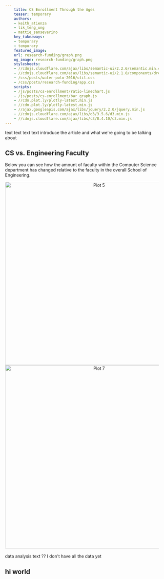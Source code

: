 ```yaml
---
    title: CS Enrollment Through the Ages
    teaser: temporary
    authors:
    - keith_atienza
    - lik_teng_ung
    - mattie_sanseverino
    key_takeaways: 
    - temporary
    - temporary 
    featured_image:
    url: research-funding/graph.png
    og_image: research-funding/graph.png
    stylesheets: 
    - //cdnjs.cloudflare.com/ajax/libs/semantic-ui/2.2.6/semantic.min.css
    - //cdnjs.cloudflare.com/ajax/libs/semantic-ui/2.1.8/components/dropdown.min.css
    - /css/posts/water-polo-2016/util.css
    - /css/posts/research-funding/app.css
    scripts: 
    - /js/posts/cs-enrollment/ratio-linechart.js
    - /js/posts/cs-enrollment/bar_graph.js
    - //cdn.plot.ly/plotly-latest.min.js
    - //cdn.plot.ly/plotly-latest.min.js
    - //ajax.googleapis.com/ajax/libs/jquery/2.2.0/jquery.min.js
    - //cdnjs.cloudflare.com/ajax/libs/d3/3.5.6/d3.min.js
    - //cdnjs.cloudflare.com/ajax/libs/c3/0.4.10/c3.min.js
---
```

text text text text introduce the article and what we're going to be talking about

## CS vs. Engineering Faculty 
Below you can see how the amount of faculty within the Computer Science department has changed relative to the faculty in the overall School of Engineering. 

<div>
<a href="https://plot.ly/~MattieSanseverino/5/?share_key=3JyeDJ470xGsvNpg522Qno" target="_blank" title="Plot 5" style="display: block; text-align: center;"><img src="https://plot.ly/~MattieSanseverino/5.png?share_key=3JyeDJ470xGsvNpg522Qno" alt="Plot 5" style="max-width: 100%;width: 600px;"  width="600" onerror="this.onerror=null;this.src='https://plot.ly/404.png';" /></a>
<script data-plotly="MattieSanseverino:5" sharekey-plotly="3JyeDJ470xGsvNpg522Qno" src="https://plot.ly/embed.js" async></script>
</div>
<div>
<a href="https://plot.ly/~MattieSanseverino/7/?share_key=4Of6oJPZ6ITegIGW4UsABd" target="_blank" title="Plot 7" style="display: block; text-align: center;"><img src="https://plot.ly/~MattieSanseverino/7.png?share_key=4Of6oJPZ6ITegIGW4UsABd" alt="Plot 7" style="max-width: 100%;width: 600px;"  width="600" onerror="this.onerror=null;this.src='https://plot.ly/404.png';" /></a>
<script data-plotly="MattieSanseverino:7" sharekey-plotly="4Of6oJPZ6ITegIGW4UsABd" src="https://plot.ly/embed.js" async></script>
</div>





<br>
data analysis text ?? I don't have all the data yet
<br>

## hi world


<div id="div1"></div>
<div id="div2"></div>
    
